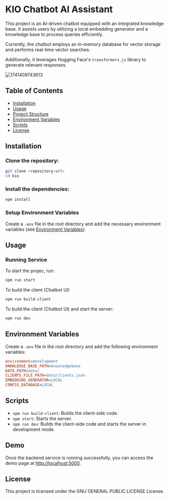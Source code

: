 # KIO Chatbot AI Assistant

This project is an AI-driven chatbot equipped with an integrated knowledge base. It assists users by utilizing a local embedding generator and a knowledge base to process queries efficiently.

Currently, the chatbot employs an in-memory database for vector storage and performs real-time vector searches.

Additionally, it leverages Hugging Face's `transformers.js` library to generate relevant responses.

![1741409743613](https://github.com/user-attachments/assets/dac7de1b-35b1-4d79-b791-91ba0c84c2c0)


## Table of Contents
- [Installation](#installation)
- [Usage](#usage)
- [Project Structure](#project-structure)
- [Environment Variables](#environment-variables)
- [Scripts](#scripts)
- [License](#license)

## Installation

### Clone the repository:
```sh
git clone <repository-url>
cd kio
```

### Install the dependencies:
```sh
npm install
```

### Setup Environment Variables
Create a `.env` file in the root directory and add the necessary environment variables (see [Environment Variables](#environment-variables)).

## Usage

### Running Service
To start the projec, run:
```sh
npm run start
```

To build the client (Chatbot UI)
```sh
npm run build-client
```

To build the client (Chatbot UI) and start the server:
```sh
npm run dev
```


## Environment Variables
Create a `.env` file in the root directory and add the following environment variables:
```ini
environment=development
KNOWLEDGE_BASE_PATH=knowledgebase
DATA_PATH=data/
CLIENTS_FILE_PATH=data/clients.json
EMBEDDING_GENERATOR=LOCAL
CONFIG_DATABASE=LOCAL
```

## Scripts
- `npm run build-client`: Builds the client-side code.
- `npm start`: Starts the server.
- `npm run dev`: Builds the client-side code and starts the server in development mode.

## Demo
Once the backend service is running successfully, you can access the demo page at [http://localhost:5000](http://localhost:5000).


## License
This project is licensed under the GNU GENERAL PUBLIC LICENSE License.
